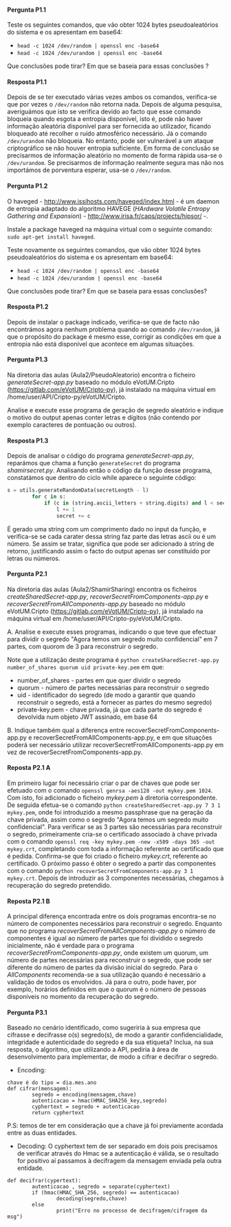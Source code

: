 #### Pergunta P1.1

Teste os seguintes comandos, que vão obter 1024 bytes pseudoaleatórios do sistema e os apresentam em base64:

- `head -c 1024 /dev/random | openssl enc -base64`
- `head -c 1024 /dev/urandom | openssl enc -base64`

Que conclusões pode tirar? Em que se baseia para essas conclusões ?

#### Resposta P1.1

Depois de se ter executado várias vezes ambos os comandos, verifica-se que por vezes o `/dev/random` não retorna nada. Depois de alguma pesquisa, averiguámos que isto se verifica devido ao facto que esse comando bloqueia quando esgota a entropia disponível, isto é, pode não haver informação aleatória disponível para ser fornecida ao utilizador, ficando bloqueado até recolher o ruído atmosférico necessário. Já o comando `/dev/urandom` não bloqueia. No entanto, pode ser vulnerável a um ataque criptográfico se não houver entropia suficiente. Em forma de conclusão se precisarmos de informação aleatório no momento de forma rápida usa-se o `/dev/urandom`. Se precisarmos de informação realmente segura mas não nos importámos de porventura esperar, usa-se o `/dev/random`.

#### Pergunta P1.2

O haveged - <http://www.issihosts.com/haveged/index.html> - é um daemon de entropia adaptado do algoritmo HAVEGE (_HArdware Volatile Entropy Gathering and Expansion_) - <http://www.irisa.fr/caps/projects/hipsor/> -.

Instale a package haveged na máquina virtual com o seguinte comando: `sudo apt-get install haveged`.

Teste novamente os seguintes comandos, que vão obter 1024 bytes pseudoaleatórios do sistema e os apresentam em base64:

- `head -c 1024 /dev/random | openssl enc -base64`
- `head -c 1024 /dev/urandom | openssl enc -base64`

Que conclusões pode tirar? Em que se baseia para essas conclusões?

#### Resposta P1.2

Depois de instalar o package indicado, verifica-se que de facto não encontrámos agora nenhum problema quando ao comando `/dev/random`, já que o propósito do package é mesmo esse, corrigir as condições em que a entropia não está disponível que acontece em algumas situações.

#### Pergunta P1.3

Na diretoria das aulas (Aula2/PseudoAleatorio) encontra o ficheiro *generateSecret-app.py* baseado no módulo eVotUM.Cripto (https://gitlab.com/eVotUM/Cripto-py), já instalado na máquina virtual em /home/user/API/Cripto-py/eVotUM/Cripto.

Analise e execute esse programa de geração de segredo aleatório e indique o motivo do output apenas conter letras e dígitos (não contendo por exemplo caracteres de pontuação ou outros).

#### Resposta P1.3

Depois de analisar o código do programa *generateSecret-app.py*, reparámos que chama a função `generateSecret` do programa *shamirsecret.py*. Analisando então o código da função desse programa, constatámos que dentro do ciclo while aparece o seguinte código:
```python
s = utils.generateRandomData(secretLength - l)
        for c in s:
            if (c in (string.ascii_letters + string.digits) and l < secretLength): # printable character
                l += 1
                secret += c
```
É gerado uma string com um comprimento dado no input da função, e verifica-se se cada carater dessa string faz parte das letras ascii ou é um número. Se assim se tratar, significa que pode ser adicionado à string de retorno, justificando assim o facto do output apenas ser constituído por letras ou números.


#### Pergunta P2.1

Na diretoria das aulas (Aula2/ShamirSharing) encontra os ficheiros *createSharedSecret-app.py*, *recoverSecretFromComponents-app.py* e *recoverSecretFromAllComponents-app.py* baseado no módulo eVotUM.Cripto (https://gitlab.com/eVotUM/Cripto-py), já instalado na máquina virtual em /home/user/API/Cripto-py/eVotUM/Cripto.

A. Analise e execute esses programas, indicando o que teve que efectuar para dividir o segredo "Agora temos um segredo muito confidencial" em 7 partes, com quorom de 3 para reconstruir o segredo.

Note que a utilização deste programa é ``python createSharedSecret-app.py number_of_shares quorum uid private-key.pem`` em que:
+ number_of_shares - partes em que quer dividir o segredo
+ quorum - número de partes necessárias para reconstruir o segredo
+ uid - identificador do segredo (de modo a garantir que quando reconstruir o segredo, está a fornecer as partes do mesmo segredo)
+ private-key.pem - chave privada, já que cada parte do segredo é devolvida num objeto JWT assinado, em base 64

B. Indique também qual a diferença entre recoverSecretFromComponents-app.py e recoverSecretFromAllComponents-app.py, e em que situações poderá ser necessário utilizar recoverSecretFromAllComponents-app.py em vez de recoverSecretFromComponents-app.py.

#### Reposta P2.1 A

Em primeiro lugar foi necessário criar o par de chaves que pode ser efetuado com o comando `openssl genrsa -aes128 -out mykey.pem 1024`. Com isto, foi adicionado o ficheiro *mykey.pem* à diretoria correspondente. De seguida efetua-se o comando ``python createSharedSecret-app.py 7 3 1 mykey.pem``, onde foi introduzido a mesmo passphrase que na geração da chave privada, assim como o segredo "Agora temos um segredo muito confidencial". 
Para verificar se as 3 partes são necessárias para reconstruir o segredo, primeiramente cria-se o certificado associado à chave privada com o comando `openssl req -key mykey.pem -new -x509 -days 365 -out mykey.crt`, completando com toda a informação referente ao certificado que é pedida. Confirma-se que foi criado o ficheiro *mykey.crt*, referente ao certificado.
O próximo passo é obter o segredo a partir das componentes com o comando `python recoverSecretFromComponents-app.py 3 1 mykey.crt`. Depois de introduzir as 3 componentes necessárias, chegamos à recuperação do segredo pretendido.

#### Reposta P2.1 B

A principal diferença encontrada entre os dois programas encontra-se no número de componentes necessários para reconstruir o segredo.
Enquanto que no programa *recoverSecretFromAllComponents-app.py* o número de componentes é igual ao número de partes que foi dividido o segredo inicialmente, não é verdade para o programa *recoverSecretFromComponents-app.py*, onde existem um quorum, um número de partes necessárias para reconstruir o segredo, que pode ser diferente do número de partes da divisão inicial do segredo.
Para o *AllComponents* recomenda-se a sua utilização quando é necessário a validação de todos os envolvidos. Já para o outro, pode haver, por exemplo, horários definidos em que o quorum é o número de pessoas disponíveis no momento da recuperação do segredo.


#### Pergunta P3.1
Baseado no cenário identificado, como sugeriria à sua empresa que cifrasse e decifrasse o(s) segredo(s), de modo a garantir confidencialidade, integridade e autenticidade do segredo e da sua etiqueta? Inclua, na sua resposta, o algoritmo, que utilizando a API, pediria à área de desenvolvimento para implementar, de modo a cifrar e decifrar o segredo.



* Encoding:
```
chave é do tipo = dia.mes.ano
def cifrar(mensagem):
        segredo = encoding(mensagem,chave)
        autenticacao = hmac(HMAC_SHA256_key,segredo)
        cyphertext = segredo + autenticacao
        return cyphertext
```
P.S: temos de ter em consideração que a chave já foi previamente acordada entre as duas entidades.

* Decoding:
O cyphertext tem de ser separado em dois pois precisamos de verificar através do Hmac se a autenticação é válida, se o resultado for positivo aí passamos à decifragem da mensagem enviada pela outra entidade.
```
def decifrar(cypertext):
        autenticacao , segredo = separate(cyphertext) 
        if (hmac(HMAC_SHA_256, segredo) == autenticacao)
                decoding(segredo,chave)
        else
                print("Erro no processo de decifragem/cifragem da msg")
```

